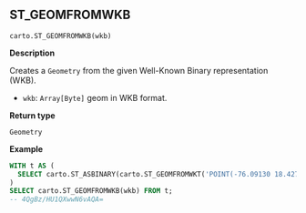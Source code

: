 ## ST_GEOMFROMWKB

```sql:signature
carto.ST_GEOMFROMWKB(wkb)
```

**Description**

Creates a `Geometry` from the given Well-Known Binary representation (WKB).

* `wkb`: `Array[Byte]` geom in WKB format.

**Return type**

`Geometry`

**Example**

```sql
WITH t AS (
  SELECT carto.ST_ASBINARY(carto.ST_GEOMFROMWKT('POINT(-76.09130 18.42750)')) AS wkb
)
SELECT carto.ST_GEOMFROMWKB(wkb) FROM t;
-- 4QgBz/HU1QXwwN6vAQA=
```
